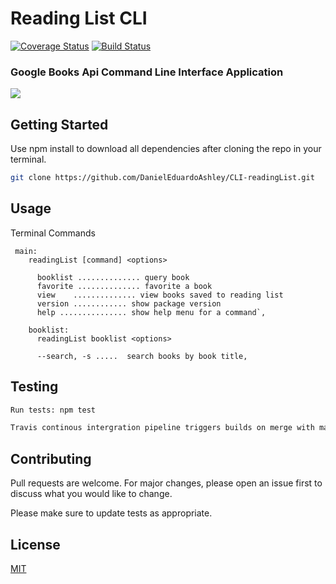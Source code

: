 # Reading List CLI   
 [![Coverage Status](https://coveralls.io/repos/github/DanielEduardoAshley/CLI-readingList/badge.svg?branch=readinglistbranch)](https://coveralls.io/github/DanielEduardoAshley/CLI-readingList?branch=readinglistbranch)
[![Build Status](https://travis-ci.org/DanielEduardoAshley/CLI-readingList.svg?branch=readinglistbranch)](https://travis-ci.org/DanielEduardoAshley/CLI-readingList)
### Google Books Api Command Line Interface Application

![](https://media.boingboing.net/wp-content/uploads/2017/11/books.jpg)


## Getting Started

Use npm install to download all dependencies after cloning the repo in your terminal.

```bash
git clone https://github.com/DanielEduardoAshley/CLI-readingList.git
```

## Usage
Terminal Commands
```
 main: 
    readingList [command] <options>
  
      booklist .............. query book
      favorite .............. favorite a book
      view    .............. view books saved to reading list
      version ............ show package version
      help ............... show help menu for a command`,
  
    booklist: 
      readingList booklist <options>
  
      --search, -s .....  search books by book title,
```

## Testing
```bash
Run tests: npm test

Travis continous intergration pipeline triggers builds on merge with master
```

## Contributing
Pull requests are welcome. For major changes, please open an issue first to discuss what you would like to change.

Please make sure to update tests as appropriate.

## License
[MIT](https://choosealicense.com/licenses/mit/)
